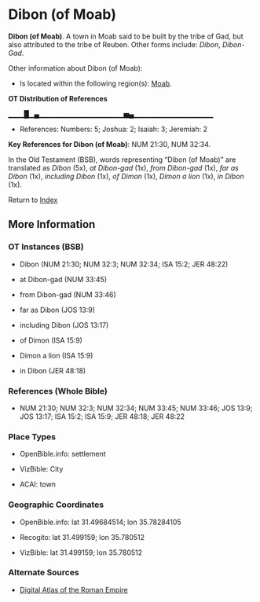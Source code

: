 # Dibon (of Moab)
**Dibon (of Moab)**. 
A town in Moab said to be built by the tribe of Gad, but also attributed to the tribe of Reuben. 
Other forms include: 
*Dibon*, *Dibon-Gad*. 




Other information about Dibon (of Moab):


* Is located within the following region(s): 
[Moab](Moab.md). 


**OT Distribution of References**

▁▁▁█▁▄▁▁▁▁▁▁▁▁▁▁▁▁▁▁▁▁▅▄▁▁▁▁▁▁▁▁▁▁▁▁▁▁▁
* References: Numbers: 5; Joshua: 2; Isaiah: 3; Jeremiah: 2



**Key References for Dibon (of Moab)**: 
NUM 21:30, NUM 32:34. 


In the Old Testament (BSB), words representing “Dibon (of Moab)” are translated as 
*Dibon* (5x), *at Dibon-gad* (1x), *from Dibon-gad* (1x), *far as Dibon* (1x), *including Dibon* (1x), *of Dimon* (1x), *Dimon a lion* (1x), *in Dibon* (1x). 




Return to [Index](00-Index.md)

## More Information

### OT Instances (BSB)

* Dibon (NUM 21:30; NUM 32:3; NUM 32:34; ISA 15:2; JER 48:22)

* at Dibon-gad (NUM 33:45)

* from Dibon-gad (NUM 33:46)

* far as Dibon (JOS 13:9)

* including Dibon (JOS 13:17)

* of Dimon (ISA 15:9)

* Dimon a lion (ISA 15:9)

* in Dibon (JER 48:18)



### References (Whole Bible)

* NUM 21:30; NUM 32:3; NUM 32:34; NUM 33:45; NUM 33:46; JOS 13:9; JOS 13:17; ISA 15:2; ISA 15:9; JER 48:18; JER 48:22


### Place Types

* OpenBible.info: settlement

* VizBible: City

* ACAI: town



### Geographic Coordinates

* OpenBible.info: lat 31.49684514; lon 35.78284105

* Recogito: lat 31.499159; lon 35.780512

* VizBible: lat 31.499159; lon 35.780512



### Alternate Sources

* [Digital Atlas of the Roman Empire](https://imperium.ahlfeldt.se/places/28390)



